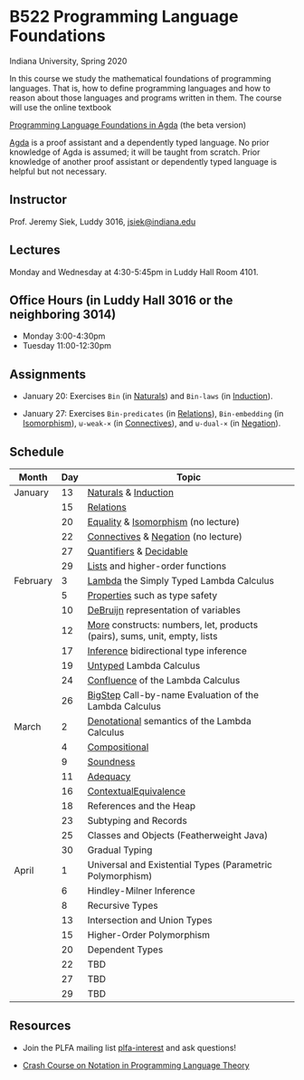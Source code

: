 # B522 Programming Language Foundations

Indiana University, Spring 2020

In this course we study the mathematical foundations of programming
languages. That is, how to define programming languages and how to
reason about those languages and programs written in them.  The course
will use the online textbook

[Programming Language Foundations in Agda](https://plfa.github.io/beta/)
(the beta version)

[Agda](https://agda.readthedocs.io/en/v2.6.0.1/index.html) is a proof
assistant and a dependently typed language.  No prior knowledge of
Agda is assumed; it will be taught from scratch.  Prior knowledge of
another proof assistant or dependently typed language is helpful but
not necessary.

## Instructor

Prof. Jeremy Siek, Luddy 3016, [jsiek@indiana.edu](mailto:jsiek@indiana.edu)

## Lectures

Monday and Wednesday at 4:30-5:45pm in Luddy Hall Room 4101.

## Office Hours (in Luddy Hall 3016 or the neighboring 3014)

* Monday 3:00-4:30pm
* Tuesday 11:00-12:30pm

## Assignments

* January 20: Exercises `Bin` (in [Naturals](https://plfa.github.io/Naturals/)) and
  `Bin-laws` (in [Induction](https://plfa.github.io/Induction/)).
  
* January 27: Exercises `Bin-predicates` (in [Relations](https://plfa.github.io/Relations/)), 
  `Bin-embedding` (in [Isomorphism](https://plfa.github.io/Isomorphism/)),
  `⊎-weak-×` (in [Connectives](https://plfa.github.io/Connectives/)), and
  `⊎-dual-×` (in [Negation](https://plfa.github.io/Negation/)).
  


## Schedule

| Month    | Day | Topic    |
| -------- | --- | -------- |
| January  | 13  | [Naturals](https://plfa.github.io/Naturals/) & [Induction](https://plfa.github.io/Induction/) |
|          | 15  | [Relations](https://plfa.github.io/Relations/) |
|          | 20  | [Equality](https://plfa.github.io/Equality/) & [Isomorphism](https://plfa.github.io/Isomorphism/) (no lecture) |
| 		   | 22  | [Connectives](https://plfa.github.io/Connectives/) & [Negation](https://plfa.github.io/Negation/) (no lecture) |
|		   | 27  | [Quantifiers](https://plfa.github.io/Quantifiers/) & [Decidable](https://plfa.github.io/Decidable/) |
|		   | 29  | [Lists](https://plfa.github.io/Lists/) and higher-order functions |
| February | 3   | [Lambda](https://plfa.github.io/Lambda/) the Simply Typed Lambda Calculus |
|          | 5   | [Properties](https://plfa.github.io/Properties/) such as type safety |
|          | 10  | [DeBruijn](https://plfa.github.io/DeBruijn/) representation of variables |
|          | 12  | [More](https://plfa.github.io/More/) constructs: numbers, let, products (pairs), sums, unit, empty, lists |
|          | 17  | [Inference](https://plfa.github.io/Inference/) bidirectional type inference |
|          | 19  | [Untyped](https://plfa.github.io/Untyped/) Lambda Calculus |
|          | 24  | [Confluence](https://plfa.github.io/Confluence/) of the Lambda Calculus |
|          | 26  | [BigStep](https://plfa.github.io/BigStep/) Call-by-name Evaluation of the Lambda Calculus |
| March    | 2   | [Denotational](https://plfa.github.io/Denotational/) semantics of the Lambda Calculus |
|          | 4   | [Compositional](https://plfa.github.io/Compositional/) |
|          | 9   | [Soundness](https://plfa.github.io/Soundness/) |
|          | 11  | [Adequacy](https://plfa.github.io/Adequacy/) |
|          | 16  | [ContextualEquivalence](https://plfa.github.io/ContextualEquivalence/) |
|          | 18  | References and the Heap |
|          | 23  | Subtyping and Records |
|          | 25  | Classes and Objects (Featherweight Java) |
|          | 30  | Gradual Typing |
| April    | 1   | Universal and Existential Types (Parametric Polymorphism) |
|          | 6   | Hindley-Milner Inference |
|          | 8   | Recursive Types |
|          | 13  | Intersection and Union Types |
|          | 15  | Higher-Order Polymorphism |
|          | 20  | Dependent Types |
|          | 22  | TBD |
|          | 27  | TBD |
|          | 29  | TBD |

## Resources

* Join the PLFA mailing list [plfa-interest](http://lists.inf.ed.ac.uk/mailman/listinfo/plfa-interest)
  and ask questions!

* [Crash Course on Notation in Programming Language Theory](http://siek.blogspot.com/2012/07/crash-course-on-notation-in-programming.html)
